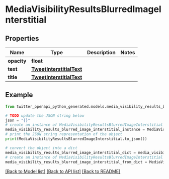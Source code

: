 # MediaVisibilityResultsBlurredImageInterstitial


## Properties

Name | Type | Description | Notes
------------ | ------------- | ------------- | -------------
**opacity** | **float** |  | 
**text** | [**TweetInterstitialText**](TweetInterstitialText.md) |  | 
**title** | [**TweetInterstitialText**](TweetInterstitialText.md) |  | 

## Example

```python
from twitter_openapi_python_generated.models.media_visibility_results_blurred_image_interstitial import MediaVisibilityResultsBlurredImageInterstitial

# TODO update the JSON string below
json = "{}"
# create an instance of MediaVisibilityResultsBlurredImageInterstitial from a JSON string
media_visibility_results_blurred_image_interstitial_instance = MediaVisibilityResultsBlurredImageInterstitial.from_json(json)
# print the JSON string representation of the object
print(MediaVisibilityResultsBlurredImageInterstitial.to_json())

# convert the object into a dict
media_visibility_results_blurred_image_interstitial_dict = media_visibility_results_blurred_image_interstitial_instance.to_dict()
# create an instance of MediaVisibilityResultsBlurredImageInterstitial from a dict
media_visibility_results_blurred_image_interstitial_from_dict = MediaVisibilityResultsBlurredImageInterstitial.from_dict(media_visibility_results_blurred_image_interstitial_dict)
```
[[Back to Model list]](../README.md#documentation-for-models) [[Back to API list]](../README.md#documentation-for-api-endpoints) [[Back to README]](../README.md)


